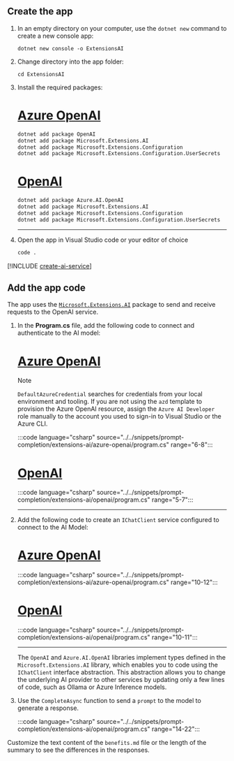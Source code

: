 
## Create the app

1. In an empty directory on your computer, use the `dotnet new` command to create a new console app:

    ```dotnetcli
    dotnet new console -o ExtensionsAI
    ```

1. Change directory into the app folder:

    ```dotnetcli
    cd ExtensionsAI
    ```

1. Install the required packages:

    <!-- markdownlint-disable MD023 -->
    # [Azure OpenAI](#tab/azure-openai)

    ```bash
    dotnet add package OpenAI
    dotnet add package Microsoft.Extensions.AI
    dotnet add package Microsoft.Extensions.Configuration
    dotnet add package Microsoft.Extensions.Configuration.UserSecrets
    ```

    # [OpenAI](#tab/openai)

    ```bash
    dotnet add package Azure.AI.OpenAI
    dotnet add package Microsoft.Extensions.AI
    dotnet add package Microsoft.Extensions.Configuration
    dotnet add package Microsoft.Extensions.Configuration.UserSecrets
    ```

    ---

1. Open the app in Visual Studio code or your editor of choice

    ```bash
    code .
    ```

[!INCLUDE [create-ai-service](includes/create-ai-service.md)]

## Add the app code

The app uses the [`Microsoft.Extensions.AI`](https://www.nuget.org/packages/Microsoft.Extensions.AI) package to send and receive requests to the OpenAI service.

1. In the **Program.cs** file, add the following code to connect and authenticate to the AI model:

    # [Azure OpenAI](#tab/azure-openai)

    > [!NOTE]
    > `DefaultAzureCredential` searches for credentials from your local environment and tooling. If you are not using the `azd` template to provision the Azure OpenAI resource, assign the `Azure AI Developer` role manually to the account you used to sign-in to Visual Studio or the Azure CLI.

    :::code language="csharp" source="../../snippets/prompt-completion/extensions-ai/azure-openai/program.cs" range="6-8":::

    # [OpenAI](#tab/openai)

    :::code language="csharp" source="../../snippets/prompt-completion/extensions-ai/openai/program.cs" range="5-7":::

    ---

1. Add the following code to create an `IChatClient` service configured to connect to the AI Model:

    # [Azure OpenAI](#tab/azure-openai)

    :::code language="csharp" source="../../snippets/prompt-completion/extensions-ai/azure-openai/program.cs" range="10-12":::

    # [OpenAI](#tab/openai)

    :::code language="csharp" source="../../snippets/prompt-completion/extensions-ai/openai/program.cs" range="10-11":::

    ---

     The `OpenAI` and `Azure.AI.OpenAI` libraries implement types defined in the `Microsoft.Extensions.AI` library, which enables you to code using the `IChatClient` interface abstraction. This abstraction allows you to change the underlying AI provider to other services by updating only a few lines of code, such as Ollama or Azure Inference models.

1. Use the `CompleteAsync` function to send a `prompt` to the model to generate a response.

    :::code language="csharp" source="../../snippets/prompt-completion/extensions-ai/openai/program.cs" range="14-22":::

Customize the text content of the `benefits.md` file or the length of the summary to see the differences in the responses.
